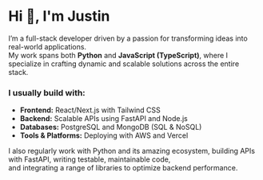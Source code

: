 # Hi 👋, I'm Justin

I’m a full-stack developer driven by a passion for transforming ideas into real-world applications.  
My work spans both **Python** and **JavaScript (TypeScript)**, where I specialize in crafting dynamic and scalable solutions across the entire stack.

### I usually build with:

- **Frontend:** React/Next.js with Tailwind CSS
- **Backend:** Scalable APIs using FastAPI and Node.js
- **Databases:** PostgreSQL and MongoDB (SQL & NoSQL)
- **Tools & Platforms:** Deploying with AWS and Vercel

I also regularly work with Python and its amazing ecosystem, building APIs with FastAPI, writing testable, maintainable code,  
and integrating a range of libraries to optimize backend performance.
